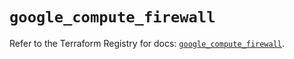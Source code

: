 # `google_compute_firewall`

Refer to the Terraform Registry for docs: [`google_compute_firewall`](https://registry.terraform.io/providers/hashicorp/google/6.21.0/docs/resources/compute_firewall).
